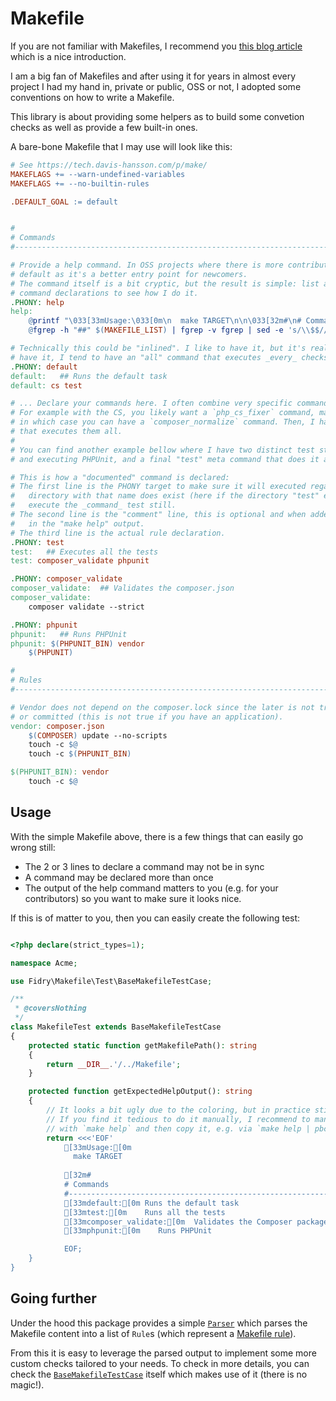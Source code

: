 # Makefile

If you are not familiar with Makefiles, I recommend you [this blog article] which
is a nice introduction.

I am a big fan of Makefiles and after using it for years in almost every project
I had my hand in, private or public, OSS or not, I adopted some conventions on
how to write a Makefile.

This library is about providing some helpers as to build some convetion checks
as well as provide a few built-in ones.

A bare-bone Makefile that I may use will look like this:

```Makefile
# See https://tech.davis-hansson.com/p/make/
MAKEFLAGS += --warn-undefined-variables
MAKEFLAGS += --no-builtin-rules

.DEFAULT_GOAL := default


#
# Commands
#---------------------------------------------------------------------------

# Provide a help command. In OSS projects where there is more contributors I tend to make this the
# default as it's a better entry point for newcomers.
# The command itself is a bit cryptic, but the result is simple: list all commands. See the following
# command declarations to see how I do it.
.PHONY: help
help:
	@printf "\033[33mUsage:\033[0m\n  make TARGET\n\n\033[32m#\n# Commands\n#---------------------------------------------------------------------------\033[0m\n"
	@fgrep -h "##" $(MAKEFILE_LIST) | fgrep -v fgrep | sed -e 's/\\$$//' | sed -e 's/##//' | awk 'BEGIN {FS = ":"}; {printf "\033[33m%s:\033[0m%s\n", $$1, $$2}'

# Technically this could be "inlined". I like to have it, but it's really up to you. When I do not
# have it, I tend to have an "all" command that executes _every_ checks including CS fixing.
.PHONY: default
default:   ## Runs the default task
default: cs test

# ... Declare your commands here. I often combine very specific commands with a few "meta" commands.
# For example with the CS, you likely want a `php_cs_fixer` command, maybe you use `ergebnis/composer-normalize`
# in which case you can have a `composer_normalize` command. Then, I have a meta command, e.g. "cs"
# that executes them all.
#
# You can find another example bellow where I have two distinct test steps: the composer validate
# and executing PHPUnit, and a final "test" meta command that does it all.

# This is how a "documented" command is declared:
# The first line is the PHONY target to make sure it will executed regardless of whether a file or
#   directory with that name does exist (here if the directory "test" exists, you likely want to
#   execute the _command_ test still.
# The second line is the "comment" line, this is optional and when added it will include the command
#   in the "make help" output.
# The third line is the actual rule declaration.
.PHONY: test
test:   ## Executes all the tests
test: composer_validate phpunit

.PHONY: composer_validate
composer_validate:  ## Validates the composer.json
composer_validate:
	composer validate --strict

.PHONY: phpunit
phpunit:   ## Runs PHPUnit
phpunit: $(PHPUNIT_BIN) vendor
	$(PHPUNIT)

#
# Rules
#---------------------------------------------------------------------------

# Vendor does not depend on the composer.lock since the later is not tracked
# or committed (this is not true if you have an application).
vendor: composer.json
	$(COMPOSER) update --no-scripts
	touch -c $@
	touch -c $(PHPUNIT_BIN)

$(PHPUNIT_BIN): vendor
	touch -c $@

```


## Usage

With the simple Makefile above, there is a few things that can easily go wrong
still:

- The 2 or 3 lines to declare a command may not be in sync
- A command may be declared more than once
- The output of the help command matters to you (e.g. for your contributors) so
  you want to make sure it looks nice.

If this is of matter to you, then you can easily create the following test:

```php

<?php declare(strict_types=1);

namespace Acme;

use Fidry\Makefile\Test\BaseMakefileTestCase;

/**
 * @coversNothing
 */
class MakefileTest extends BaseMakefileTestCase
{
    protected static function getMakefilePath(): string
    {
        return __DIR__.'/../Makefile';
    }

    protected function getExpectedHelpOutput(): string
    {
        // It looks a bit ugly due to the coloring, but in practice still remains easy to update.
        // If you find it tedious to do it manually, I recommend to manually check the output
        // with `make help` and then copy it, e.g. via `make help | pbcopy` and then paste it here.
        return <<<'EOF'
            [33mUsage:[0m
              make TARGET
            
            [32m#
            # Commands
            #---------------------------------------------------------------------------[0m
            [33mdefault:[0m Runs the default task
            [33mtest:[0m	  Runs all the tests
            [33mcomposer_validate:[0m  Validates the Composer package
            [33mphpunit:[0m    Runs PHPUnit

            EOF;
    }
}
```

## Going further

Under the hood this package provides a simple [`Parser`] which parses the Makefile
content into a list of `Rule`s (which represent a [Makefile rule]).

From this it is easy to leverage the parsed output to implement some more custom
checks tailored to your needs. To check in more details, you can check the
[`BaseMakefileTestCase`] itself which makes use of it (there is no magic!).


[`BaseMakefileTestCase`]: src/Test/BaseMakefileTestCase.php
[Makefile rule]: https://www.gnu.org/software/make/manual/html_node/Rules.html
[`Parser`]: src/Parser.php
[this blog article]: https://localheinz.com/articles/2018/01/24/makefile-for-lazy-developers/
